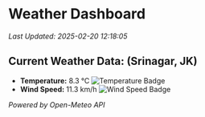 
# Weather Dashboard

_Last Updated: 2025-02-20 12:18:05_

## Current Weather Data: (Srinagar, JK)
- **Temperature:** 8.3 °C ![Temperature Badge](https://img.shields.io/badge/Temperature-Low%20Temp-blue)
- **Wind Speed:** 11.3 km/h ![Wind Speed Badge](https://img.shields.io/badge/Wind%20Speed-Light%20Wind-blue)

*Powered by Open-Meteo API*
